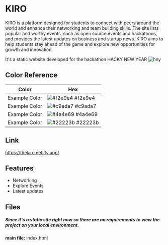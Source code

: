 
# KIRO

KIRO is a platform designed for students to connect with peers around the world and enhance their networking and team building skills. The site lists popular and worthy events, such as open source events and hackathons, and provides the latest updates on business and startup news. KIRO aims to help students stay ahead of the game and explore new opportunities for growth and innovation.

It's a static website developed for the hackathon HACKY NEW YEAR 
![hny](https://user-images.githubusercontent.com/90701800/222391667-f0e4a252-0878-4c09-a869-7f2db121d3f0.png)

## Color Reference

| Color             | Hex                                                                |
| ----------------- | ------------------------------------------------------------------ |
| Example Color | ![#f2e9e4](https://via.placeholder.com/10/f2e9e4?text=+) #f2e9e4 |
| Example Color | ![#c9ada7](https://via.placeholder.com/10/c9ada7?text=+) #c9ada7 |
| Example Color | ![#4a4e69](https://via.placeholder.com/10/4a4e69?text=+) #4a4e69 |
| Example Color | ![#22223b](https://via.placeholder.com/10/22223b?text=+) #22223b |



## Link

https://thekiro.netlify.app/


## Features

- Networking
- Explore Events
- Latest updates



## Files
##### Since it's a static site right now so there are no requirements to view the project on your local environment.
**main file:** index.html



